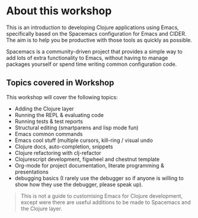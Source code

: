 # About this workshop

This is an introduction to developing Clojure applications using Emacs, specifically based on the Spacemacs configuration for Emacs and CIDER.  The aim is to help you be productive with those tools as quickly as possible.

Spacemacs is a community-driven project that provides a simple way to add lots of extra functionality to Emacs, without having to manage packages yourself or spend time writing common configuration code.

## Topics covered in Workshop

This workshop will cover the following topics:

* Adding the Clojure layer 
* Running the REPL & evaluating code 
* Running tests & test reports 
* Structural editing (smartparens and lisp mode fun) 
* Emacs common commands 
* Emacs cool stuff (multiple cursors, kill-ring / visual undo 
* Clojure docs, auto-completion, snippets 
* Clojure refactoring with clj-refactor
* Clojurescript development, figwheel and chestnut template
* Org-mode for project documentation, literate programming & presentations 
* debugging basics (I rarely use the debugger so if anyone is willing to show how they use the debugger, please speak up).

> This is not a guide to customising Emacs for Clojure development, except were there are useful additions to be made to Spacemacs and the Clojure layer.


